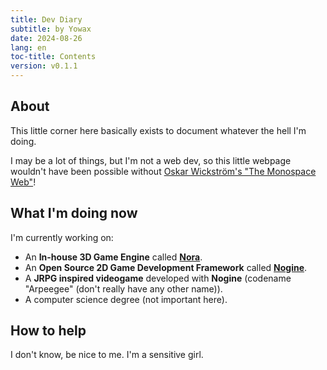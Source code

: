 ```yaml
---
title: Dev Diary
subtitle: by Yowax
date: 2024-08-26
lang: en
toc-title: Contents
version: v0.1.1
---
```


## About

This little corner here basically exists to document whatever the hell I'm doing.

I may be a lot of things, but I'm not a web dev, so this little webpage wouldn't have been possible without [Oskar Wickström's "The Monospace Web"](https://github.com/owickstrom/the-monospace-web)!

## What I'm doing now

I'm currently working on:

- An **In-house 3D Game Engine** called **[Nora](nora.html)**.
- An **Open Source 2D Game Development Framework** called **[Nogine](nogine.html)**.
- A **JRPG inspired videogame** developed with **Nogine** (codename "Arpeegee" (don't really have any other name)).
- A computer science degree (not important here).

## How to help

I don't know, be nice to me. I'm a sensitive girl.